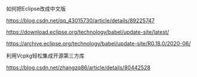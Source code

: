如何把Eclipse改成中文版

https://blog.csdn.net/qq_43015730/article/details/89225747

https://download.eclipse.org/technology/babel/update-site/latest/

https://archive.eclipse.org/technology/babel/update-site/R0.18.0/2020-06/



利用Vcpkg轻松集成开源第三方库

https://blog.csdn.net/zhangzq86/article/details/80442528